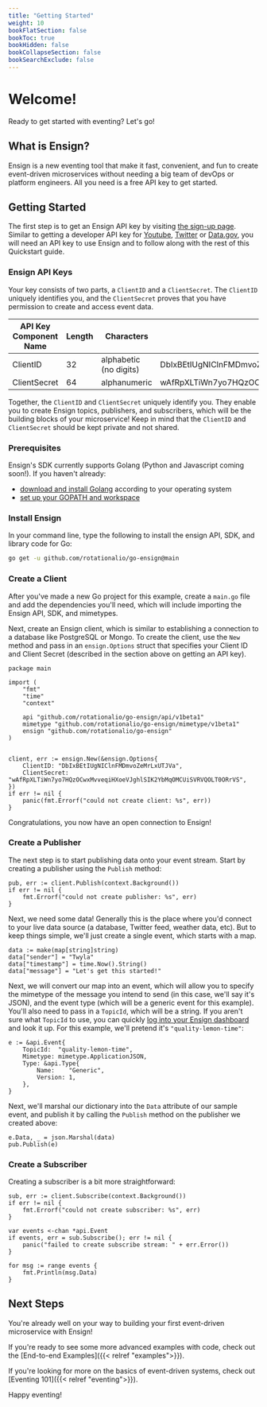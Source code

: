 ```yaml
---
title: "Getting Started"
weight: 10
bookFlatSection: false
bookToc: true
bookHidden: false
bookCollapseSection: false
bookSearchExclude: false
---
```


# Welcome!

Ready to get started with eventing? Let's go!


## What is Ensign?

Ensign is a new eventing tool that make it fast, convenient, and fun to create  event-driven microservices without needing a big team of devOps or platform engineers. All you need is a free API key to get started.

## Getting Started

The first step is to get an Ensign API key by visiting [the sign-up page](https://rotational.app/). Similar to getting a developer API key for [Youtube](https://developers.google.com/youtube/v3/getting-started), [Twitter](https://developer.twitter.com/en/docs/twitter-api/getting-started/getting-access-to-the-twitter-api) or [Data.gov](https://api.data.gov/docs/api-key/), you will need an API key to use Ensign and to follow along with the rest of this Quickstart guide.

<a name="ensign-keys"></a>
### Ensign API Keys

Your key consists of two parts, a `ClientID` and a `ClientSecret`. The `ClientID` uniquely identifies you, and the `ClientSecret` proves that you have permission to create and access event data.

| API Key Component Name | Length | Characters             | Example                                                          |
|-------------------|--------|------------------------|------------------------------------------------------------------|
| ClientID          | 32     | alphabetic (no digits) | DbIxBEtIUgNIClnFMDmvoZeMrLxUTJVa                                 |
| ClientSecret      | 64     | alphanumeric           | wAfRpXLTiWn7yo7HQzOCwxMvveqiHXoeVJghlSIK2YbMqOMCUiSVRVQOLT0ORrVS |


Together, the `ClientID` and `ClientSecret` uniquely identify you. They enable you to create Ensign topics, publishers, and subscribers, which will be the building blocks of your microservice! Keep in mind that the `ClientID` and `ClientSecret` should be kept private and not shared.

### Prerequisites

Ensign's SDK currently supports Golang (Python and Javascript coming soon!).
If you haven't already:
- [download and install Golang](https://go.dev/doc/install) according to your operating system
- [set up your GOPATH and workspace](https://go.dev/doc/gopath_code)

### Install Ensign

In your command line, type the following to install the ensign API, SDK, and library code for Go:

```bash
go get -u github.com/rotationalio/go-ensign@main
```

<a name="create-a-client"></a>
### Create a Client

After you've made a new Go project for this example, create a `main.go` file and add the dependencies you'll need, which will include importing the Ensign API, SDK, and mimetypes.

Next, create an Ensign client, which is similar to establishing a connection to a database like PostgreSQL or Mongo. To create the client, use the `New` method and pass in an `ensign.Options` struct that specifies your Client ID and Client Secret (described in the section above on getting an API key).

```golang
package main

import (
    "fmt"
    "time"
    "context"

	api "github.com/rotationalio/go-ensign/api/v1beta1"
	mimetype "github.com/rotationalio/go-ensign/mimetype/v1beta1"
	ensign "github.com/rotationalio/go-ensign"
)


client, err := ensign.New(&ensign.Options{
	ClientID: "DbIxBEtIUgNIClnFMDmvoZeMrLxUTJVa",
	ClientSecret: "wAfRpXLTiWn7yo7HQzOCwxMvveqiHXoeVJghlSIK2YbMqOMCUiSVRVQOLT0ORrVS",
})
if err != nil {
	panic(fmt.Errorf("could not create client: %s", err))
}
```

Congratulations, you now have an open connection to Ensign!

### Create a Publisher

The next step is to start publishing data onto your event stream. Start by creating a publisher using the `Publish` method:

```golang
pub, err := client.Publish(context.Background())
if err != nil {
    fmt.Errorf("could not create publisher: %s", err)
}
```


Next, we need some data! Generally this is the place where you'd connect to your live data source (a database, Twitter feed, weather data, etc). But to keep things simple, we'll just create a single event, which starts with a map.

```golang
data := make(map[string]string)
data["sender"] = "Twyla"
data["timestamp"] = time.Now().String()
data["message"] = "Let's get this started!"
```

Next, we will convert our map into an event, which will allow you to specify the mimetype of the message you intend to send (in this case, we'll say it's JSON), and the event type (which will be a generic event for this example). You'll also need to pass in a `TopicId`, which will be a string. If you aren't sure what `TopicId` to use, you can quickly [log into your Ensign dashboard](https://rotational.io/ensign/) and look it up. For this example, we'll pretend it's `"quality-lemon-time"`:

```golang
e := &api.Event{
    TopicId:  "quality-lemon-time",
    Mimetype: mimetype.ApplicationJSON,
    Type: &api.Type{
        Name:    "Generic",
        Version: 1,
    },
}
```

Next, we'll marshal our dictionary into the `Data` attribute of our sample event, and publish it by calling the `Publish` method on the publisher we created above:

```golang
e.Data, _ = json.Marshal(data)
pub.Publish(e)
```

### Create a Subscriber

Creating a subscriber is a bit more straightforward:

```golang
sub, err := client.Subscribe(context.Background())
if err != nil {
    fmt.Errorf("could not create subscriber: %s", err)
}

var events <-chan *api.Event
if events, err = sub.Subscribe(); err != nil {
    panic("failed to create subscribe stream: " + err.Error())
}

for msg := range events {
    fmt.Println(msg.Data)
}
```

## Next Steps

You're already well on your way to building your first event-driven microservice with Ensign!

If you're ready to see some more advanced examples with code, check out the [End-to-end Examples]({{< relref "examples">}}).

If you're looking for more on the basics of event-driven systems, check out [Eventing 101]({{< relref "eventing">}}).

Happy eventing!